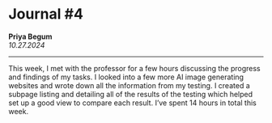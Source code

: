# Journal #4

**Priya Begum**  
*10.27.2024*

---

This week, I met with the professor for a few hours discussing the progress and 
findings of my tasks. I looked into a few more AI image generating websites and 
wrote down all the information from my testing. I created a subpage listing and 
detailing all of the results of the testing which helped set up a good view to 
compare each result. I’ve spent 14 hours in total this week.
